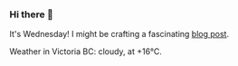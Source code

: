 ### Hi there :wave:

It's Wednesday! I might be crafting a fascinating [blog post](https://benjaminwuethrich.dev).

Weather in Victoria BC: cloudy, at +16°C.
